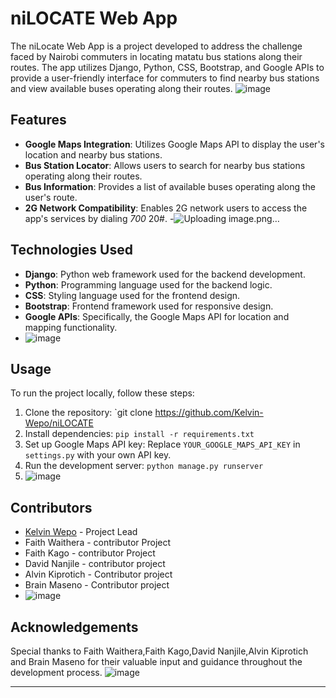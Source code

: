 # niLOCATE Web App

The niLocate Web App is a project developed to address the challenge faced by Nairobi commuters in locating matatu bus stations along their routes. The app utilizes Django, Python, CSS, Bootstrap, and Google APIs to provide a user-friendly interface for commuters to find nearby bus stations and view available buses operating along their routes.
![image](https://github.com/Kelvin-Wepo/niLOCATE/assets/148878314/9d9389c0-b3ab-43ac-8fa6-d5e3aa1ee091)


## Features

- **Google Maps Integration**: Utilizes Google Maps API to display the user's location and nearby bus stations.
- **Bus Station Locator**: Allows users to search for nearby bus stations operating along their routes.
- **Bus Information**: Provides a list of available buses operating along the user's route.
- **2G Network Compatibility**: Enables 2G network users to access the app's services by dialing *700* 20#.
-![Uploading image.png…]()



## Technologies Used

- **Django**: Python web framework used for the backend development.
- **Python**: Programming language used for the backend logic.
- **CSS**: Styling language used for the frontend design.
- **Bootstrap**: Frontend framework used for responsive design.
- **Google APIs**: Specifically, the Google Maps API for location and mapping functionality.
- ![image](https://github.com/Kelvin-Wepo/niLOCATE/assets/148878314/da3d330d-df9a-4656-afb1-6c4ac060557c)


## Usage

To run the project locally, follow these steps:

1. Clone the repository: `git clone https://github.com/Kelvin-Wepo/niLOCATE
2. Install dependencies: `pip install -r requirements.txt`
3. Set up Google Maps API key: Replace `YOUR_GOOGLE_MAPS_API_KEY` in `settings.py` with your own API key.
4. Run the development server: `python manage.py runserver`
5. ![image](https://github.com/Kelvin-Wepo/niLOCATE/assets/148878314/89272173-a98d-4be3-bacd-83b0bcbe7bf6)


## Contributors

- [Kelvin Wepo](https://github.com/Kelvin-Wepo) - Project Lead
- Faith Waithera - contributor Project
- Faith Kago - contributor Project
- David Nanjile  - contributor project
- Alvin Kiprotich - Contributor project
- Brain Maseno - Contributor project
- ![image](https://github.com/Kelvin-Wepo/niLOCATE/assets/148878314/d3bf9722-a312-4e53-bd2e-98994be7c82c)


## Acknowledgements

Special thanks to Faith Waithera,Faith Kago,David Nanjile,Alvin Kiprotich and Brain Maseno for their valuable input and guidance throughout the development process.
![image](https://github.com/Kelvin-Wepo/niLOCATE/assets/148878314/eab063e7-c836-46ea-b888-8feb9c08289d)


---

